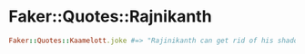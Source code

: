 # Faker::Quotes::Rajnikanth

```ruby
Faker::Quotes::Kaamelott.joke #=> "Rajinikanth can get rid of his shadow"
```

